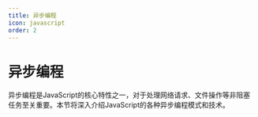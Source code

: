 ```yaml
---
title: 异步编程
icon: javascript
order: 2
---
```


# 异步编程

异步编程是JavaScript的核心特性之一，对于处理网络请求、文件操作等非阻塞任务至关重要。本节将深入介绍JavaScript的各种异步编程模式和技术。

